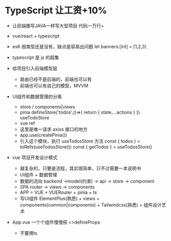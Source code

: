 # TypeScript 让工资+10%
- 让前端像写JAVA一样写大型项目 代码一万行+
- vue/react + typescript 
- es6
   弱类型还是没有，缺点是容易出问题
   let banners:[int] = [1,2,3]
- typescript 是 js 的超集
- 给项目引入前端模型层
   - 路由已经不是后端的，前端也可以有
   - 前端也可以有自己的模型，MVVM
- UI组件和数据管理的分离
   - store / components|views
   - pinia defineStore('todos',()=>{
      return {
         state,...actions
      }
   }) useTodoStore 
   - vue ref 
   - 这里是唯一请求 axios 接口的地方
   - app.use(createPinia())
   - 引入这个模块，执行 useTodosStore 方法
const { todos } = toRefs(useTodosStore())
const { getTodos } = useTodosStore()

- vue 项目开发设计模式
   - 越复杂的，只要是流程，其实很简单，只不过需要一本说明书
   - UI组件 + 数据管理
   - 数据的流向
      backend ->model(约束) -> api -> store  -> component 
   - SPA
      router -> views -> components 
   - APP = VUE + VUERouter + pinia + ts
   - 写UI组件
      ElementPlus(熟悉) + views + components(common|components) + 
      Tailwindcss(熟悉) + 组件设计艺术

- App.vue 一个个组件慢慢搭
   <>defineProps
   - 不要用ts 